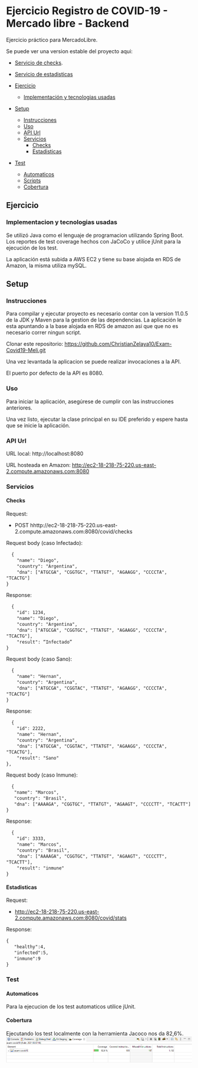 # Ejercicio Registro de COVID-19 - Mercado libre - Backend

Ejercicio práctico para MercadoLibre. 

Se puede ver una version estable del proyecto aqui:

- [Servicio de checks](http://ec2-18-218-75-220.us-east-2.compute.amazonaws.com:8080/covid/checks).
- [Servicio de estadisticas](http://ec2-18-218-75-220.us-east-2.compute.amazonaws.com:8080/covid/stats)

- [Ejercicio](#ejercicio)
  - [Implementación y tecnologias usadas](#implementaci%C3%B3n-y-tecnologias-usadas)
- [Setup](#setup)
  - [Instrucciones](#instrucciones)
  - [Uso](#uso)
  - [API Url](#api)
  - [Servicios](#servicios)
    - [Checks](#checks)
    - [Estadisticas](#estadisticas)
- [Test](#test)
  - [Automaticos](#automaticos)
  - [Scripts](#scripts)
  - [Cobertura](#cobertura)

## Ejercicio


### Implementacion y tecnologias usadas

Se utilizó Java como el lenguaje de programacion utilizando Spring Boot. Los reportes de test coverage hechos con JaCoCo y utilice jUnit para la ejecución de los test.

La aplicación está subida a AWS EC2 y tiene su base alojada en RDS de Amazon, la misma utiliza mySQL.


## Setup

### Instrucciones
Para compilar y ejecutar proyecto es necesario contar con la version 11.0.5 de la JDK y Maven para la gestion de las dependencias.
La aplicación le esta apuntando a la base alojada en RDS de amazon asi que que no es necesario correr ningun script.

Clonar este repositorio: https://github.com/ChristianZelaya10/Exam-Covid19-Meli.git

Una vez levantada la aplicacion se puede realizar invocaciones a la API.

El puerto por defecto de la API es 8080.

### Uso

Para iniciar la aplicación, asegúrese de cumplir con las instrucciones anteriores. 

Una vez listo, ejecutar la clase principal en su IDE preferido y espere hasta que se inicie la aplicación.


### API Url

URL local: http://localhost:8080

URL hosteada en Amazon: http://ec2-18-218-75-220.us-east-2.compute.amazonaws.com:8080

### Servicios
#### Checks

Request: 
- POST hhttp://ec2-18-218-75-220.us-east-2.compute.amazonaws.com:8080/covid/checks

Request body (caso Infectado):

```
  {
    "name": "Diego",
    "country": "Argentina",
    "dna": ["ATGCGA", "CGGTGC", "TTATGT", "AGAAGG", "CCCCTA", "TCACTG"]
}
```

Response:

```
  {
    "id": 1234,
    "name": "Diego",
    "country": "Argentina",
    "dna": ["ATGCGA", "CGGTGC", "TTATGT", "AGAAGG", "CCCCTA", "TCACTG"],
    "result": “Infectado”
}
```
Request body (caso Sano):

```
  {
    "name": "Hernan",
    "country": "Argentina",
    "dna": ["ATGCGA", "CGGTAC", "TTATGT", "AGAAGG", "CCCCTA", "TCACTG"]
}
```

Response:

```
  {
    "id": 2222,
    "name": "Hernan",
    "country": "Argentina",
    "dna": ["ATGCGA", "CGGTAC", "TTATGT", "AGAAGG", "CCCCTA", "TCACTG"],
    "result": "Sano"
},

```
Request body (caso Inmune):

```
  {
   "name": "Marcos",
   "country": "Brasil",
   "dna": ["AAAAGA", "CGGTGC", "TTATGT", "AGAAGT", "CCCCTT", "TCACTT"]
}
```

Response:

```
  {
    "id": 3333,
    "name": "Marcos",
    "country": "Brasil",
    "dna": ["AAAAGA", "CGGTGC", "TTATGT", "AGAAGT", "CCCCTT", "TCACTT"],
    "result": "inmune"
}
```

#### Estadisticas

Request: 
- http://ec2-18-218-75-220.us-east-2.compute.amazonaws.com:8080/covid/stats

Response:

```
{
   "healthy":4,
   "infected":5,
   "inmune":9
}
```

### Test

#### Automaticos

Para la ejecucion de los test automaticos utilice jUnit.

#### Cobertura

Ejecutando los test localmente con la herramienta Jacoco nos da 82,6%.
![Aquí la descripción de la imagen por si no carga](https://github.com/ChristianZelaya10/Exam-Covid19-Meli/blob/master/exam-covid19/coverage.PNG)

